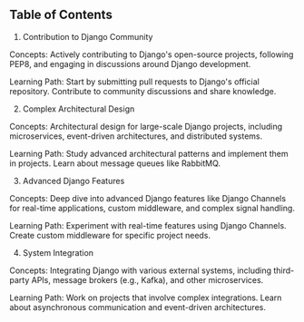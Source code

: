 Table of Contents
---

1. Contribution to Django Community

Concepts: Actively contributing to Django's open-source projects, following PEP8, and engaging in discussions around Django development.

Learning Path: Start by submitting pull requests to Django's official repository. Contribute to community discussions and share knowledge.

2. Complex Architectural Design

Concepts: Architectural design for large-scale Django projects, including microservices, event-driven architectures, and distributed systems.

Learning Path: Study advanced architectural patterns and implement them in projects. Learn about message queues like RabbitMQ.

3. Advanced Django Features

Concepts: Deep dive into advanced Django features like Django Channels for real-time applications, custom middleware, and complex signal handling.

Learning Path: Experiment with real-time features using Django Channels. Create custom middleware for specific project needs.

4. System Integration

Concepts: Integrating Django with various external systems, including third-party APIs, message brokers (e.g., Kafka), and other microservices.

Learning Path: Work on projects that involve complex integrations. Learn about asynchronous communication and event-driven architectures.